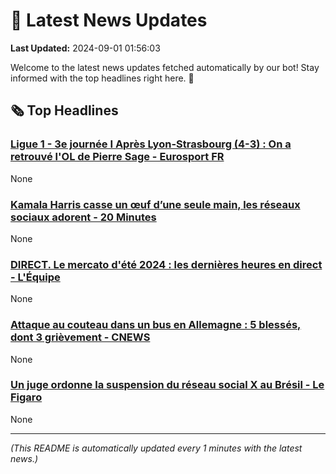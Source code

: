 # 📰 Latest News Updates
**Last Updated:** 2024-09-01 01:56:03

Welcome to the latest news updates fetched automatically by our bot! Stay informed with the top headlines right here. 🚀

## 🗞️ Top Headlines

### [Ligue 1 - 3e journée I Après Lyon-Strasbourg (4-3) : On a retrouvé l'OL de Pierre Sage - Eurosport FR](https://news.google.com/rss/articles/CBMi7AFBVV95cUxNcnpKR0ZVYnFHRmFLQ1NjR2FjTkkwR3p2ZkhvZEdzUnhIQkpHd19JVWpDM2dtQzJMdDZqWmVKMWszSWQ5RUJlSXFJcnVCTUZsa0ZJR3oyeE1mWEM4amRWTFQ5b0hvOFVyWDBWM2pGczBCNmtHWkpzNW5hOWhCVkV2RmVNMEpDTEc2NDlMbjhtQ2tkYjkyWkhzbVY2ZmNEV1diRUprTkxsRHR6c1lpRVpaSW50ZUlDZ3l0SkFwRFN6eFBNbWpKTlVxTkNlRVpKOVhYaDBaVUowTmZhZV9UR0lFT2EtcUl0MHNyNjVvdw?oc=5)
None

### [Kamala Harris casse un œuf d’une seule main, les réseaux sociaux adorent - 20 Minutes](https://news.google.com/rss/articles/CBMihAJBVV95cUxNMGo4MW9JUjg5NzdmdGdZZlhTQ0NzR0ZYQkt3TVlCMnFaYjc0VTdPdUZkSlhhM25uWC1XNFl1VVNRTV9VMzVtYnFnY0ZKOFVVVUs3VTNUUzVfTTM2LXVtTFBUV0JaUGdhRnFENTRMSFUxRXcwX0E4Vi1NVjNkR0NuZFZZenNQVVYzUm13RmRHWVBfTVk2U3BjZzZHYlMyNVNRSVRqZXV6eFF1dVExREphakowd1V6dkJ1LUdSVE1FaWl6WFhWNENaLWd3UzBZSC0wRjZsLXN0Q0xJUVVaaDVub240RzB5Y3VJRFROMGRyYWotMWJWb1JNT0FQREFrbEhOLUxDaQ?oc=5)
None

### [DIRECT. Le mercato d'été 2024 : les dernières heures en direct - L'Équipe](https://news.google.com/rss/articles/CBMihgFBVV95cUxQOEQ1SGVfcTJ3bklSdEZRNGItcGZreklfZ0d6U2FBWmdxQnlGU1k0clVidWhGeWtZd3JXVkU2SjJ0WmRaczdHdmhDVUt5SmllMXJNSmhIVDEyUkd0eUc3MWVEbFZRVExFaERiRVVtazM5a28zeW8yUUJBeXdLN1RaUldQTk1iUQ?oc=5)
None

### [Attaque au couteau dans un bus en Allemagne : 5 blessés, dont 3 grièvement - CNEWS](https://news.google.com/rss/articles/CBMiuAFBVV95cUxNNVhJLS1IeHFyY0tqM0QtTWZ0SDNoME9jbktxeF9ZQ1EzTWJuSzk1VzJrUXA5VDRXMlVxT1dFYXFfNXpOLW1HMGxCZ0k2M0JZYTNNbUdMMmRNMGpJRGJPUmdTSm5ZcWdabXhncEhqbG5wbGppT2dRY29lTTQ1NE4yRFQ0R0w3dzE0aXBmWm55dEpkVG9jVFVYRlloblBfLUsxMUNfZVE3YWN4ajNBeDJaQk9LSUxKVVhG0gG-AUFVX3lxTE85QmlHQ3BaakJ6U3JFX0I5ZzNDRG0weGVYdmJ4dG91anV1akx0ci02NVVieG1Sa1hHX2pwNUk4a25XR1BBMXFEOHEwY3NNcDVfRDJfQ1ZxU1ViWmN3Rks0Y1Y0a1FFdm52OGpGbGpuTzFUMnkxYzBRaktXMTVMM3RSSkVuaERmc3ViR05NdHhsT2ZUT2hmeUpNTHNadHhCb0QwcmxjVXJWaHdrTmZsSkZCSmRCeFZzM0ltTFVZQWc?oc=5)
None

### [Un juge ordonne la suspension du réseau social X au Brésil - Le Figaro](https://news.google.com/rss/articles/CBMirgFBVV95cUxObUlaaDZGM1JsR09FTXhucEw4WTdFaTRaLW5CR2NqVU4tbEFBTlo5LTYwbjZtQmV0UndSbnNRbnZid0JLMy1xZ05NT3hENHBoek84d0g4eE5NSmR2bEpnTFJDdzNSUnlKTUNhaTI5d19FbEJFb0R0R2NSVGFfb1Nrcmw2d1hCakdkdU5ZMlNXUVBsM1FSdF9iX05BNjdqMUd4Rk5oLVRzb3hxRUZjMmc?oc=5)
None

---
*(This README is automatically updated every 1 minutes with the latest news.)*
